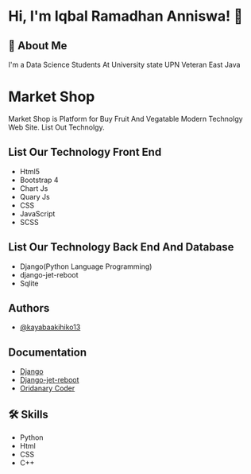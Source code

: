 
# Hi, I'm Iqbal Ramadhan Anniswa! 👋


## 🚀 About Me
I'm a Data Science Students At University state UPN Veteran East Java   


# Market Shop 

Market Shop is Platform for Buy Fruit And Vegatable
Modern Technolgy Web Site.
List Out Technolgy.






## List Our Technology Front End

 - Html5
 - Bootstrap 4
 - Chart Js
 - Quary Js
 - CSS
 - JavaScript
 - SCSS
 
## List Our Technology Back End And Database
- Django(Python Language Programming)
- django-jet-reboot
- Sqlite

## Authors

- [@kayabaakihiko13](https://github.com/kayabaakihiko13)


## Documentation

- [Django](https://docs.djangoproject.com/en/4.1/)
- [Django-jet-reboot](https://django-jet-reboot.readthedocs.io/)
- [Oridanary Coder](https://ordinarycoders.com/)
 



## 🛠 Skills
- Python
- Html
- CSS
- C++

